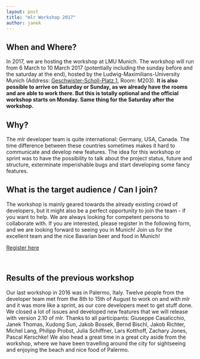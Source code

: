 ```yaml
---
layout: post
title: "mlr Workshop 2017"
author: janek
---
```


## When and Where?

In 2017, we are hosting the workshop at LMU Munich. The workshop will run from 6 March to 10 March 2017 (potentially including the sunday before and the saturday at the end), hosted by the Ludwig-Maximilians-University Munich (Address: [Geschwister-Scholl-Platz 1](https://goo.gl/maps/qZtJHsjQcMw), Room: M203).
**It is also possible to arrive on Saturday or Sunday, as we already have the rooms and are able to work there. But this is totally optional and the official workshop starts on Monday. Same thing for the Saturday after the workshop.**

<!--more-->

## Why? 

The mlr developer team is quite international: Germany, USA, Canada. The time difference between these countries sometimes makes it hard to communicate and develop new features. The idea for this workshop or sprint was to have the possibility to talk about the project status, future and structure, exterminate imperishable bugs and start developing some fancy features.

## What is the target audience / Can I join?

The workshop is mainly geared towards the already existing crowd of developers, but it might also be a perfect opportunity to join the team - if you want to help. We are always looking for competent persons to collaborate with. 
If you are interested, please register in the following form, and we are looking forward to seeing you in Munich! Join us for the excellent team and the nice Bavarian beer and food in Munich!


<a class="typeform-share button" href="https://janek4.typeform.com/to/zCUYc8" data-mode="1" target="_blank">Register here</a>
<script>(function(){var qs,js,q,s,d=document,gi=d.getElementById,ce=d.createElement,gt=d.getElementsByTagName,id='typef_orm',b='https://s3-eu-west-1.amazonaws.com/share.typeform.com/';if(!gi.call(d,id)){js=ce.call(d,'script');js.id=id;js.src=b+'share.js';q=gt.call(d,'script')[0];q.parentNode.insertBefore(js,q)}id=id+'_';if(!gi.call(d,id)){qs=ce.call(d,'link');qs.rel='stylesheet';qs.id=id;qs.href=b+'share-button.css';s=gt.call(d,'head')[0];s.appendChild(qs,s)}})()</script>

<br>


## Results of the previous workshop

Our last workshop in 2016 was in Palermo, Italy. Twelve people from the developer team met from the 8th to 15th of August to work on and with mlr and it was more like a sprint, as our core developers meet to get stuff done. We closed a lot of issues and developed new features that we will release with version 2.10 of mlr. 
Thanks to all participants: Giuseppe Casalicchio, Janek Thomas, Xudong Sun, Jakob Bossek, Bernd Bischl, Jakob Richter, Michel Lang, Philipp Probst, Julia Schiffner, Lars Kotthoff, Zachary Jones, Pascal Kerschke!
We also head a great time in a great city aside from the workshop, where we have been travelling around the city for sightseeing and enjoying the beach and nice food of Palermo.
